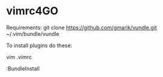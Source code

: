 vimrc4GO
========

Requirements:
git clone https://github.com/gmarik/vundle.git ~/.vim/bundle/vundle

To install plugins do these:

vim .vimrc

:BundleInstall


